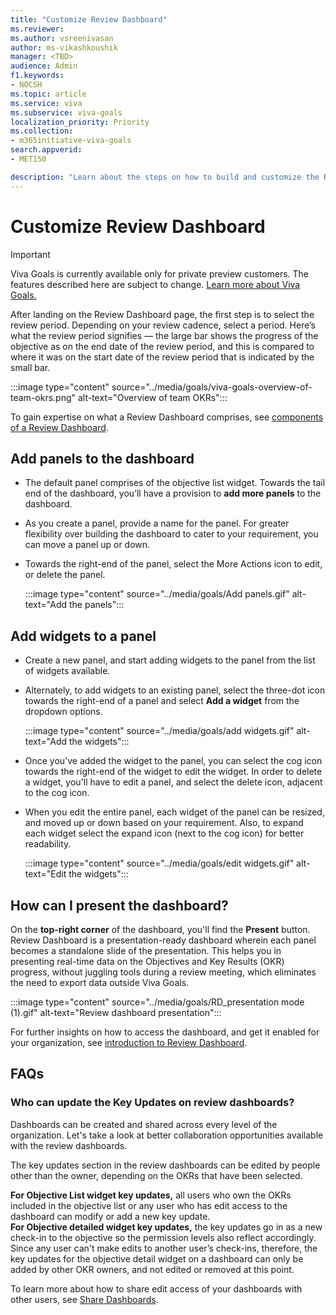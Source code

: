 ```yaml
---
title: "Customize Review Dashboard"
ms.reviewer: 
ms.author: vsreenivasan
author: ms-vikashkoushik
manager: <TBD>
audience: Admin
f1.keywords:
- NOCSH
ms.topic: article
ms.service: viva
ms.subservice: viva-goals
localization_priority: Priority
ms.collection:  
- m365initiative-viva-goals
search.appverid:
- MET150

description: "Learn about the steps on how to build and customize the Review Dashboard."
---
```


# Customize Review Dashboard

> [!IMPORTANT]
> Viva Goals is currently available only for private preview customers. The features described here are subject to change. [Learn more about Viva Goals.](https://go.microsoft.com/fwlink/?linkid=2189933)

After landing on the Review Dashboard page, the first step is to select the review period. Depending on your review cadence, select a period. Here’s what the review period signifies — the large bar shows the progress of the objective as on the end date of the review period, and this is compared to where it was on the start date of the review period that is indicated by the small bar.

:::image type="content" source="../media/goals/viva-goals-overview-of-team-okrs.png" alt-text="Overview of team OKRs":::

To gain expertise on what a Review Dashboard comprises, see [components of a Review Dashboard](https://help.ally.io/en/articles/4362733-components-of-a-review-dashboard).

## Add panels to the dashboard

- The default panel comprises of the objective list widget. Towards the tail end of the dashboard, you’ll have a provision to **add more panels** to the dashboard.

- As you create a panel, provide a name for the panel. For greater flexibility over building the dashboard to cater to your requirement, you can move a panel up or down.

- Towards the right-end of the panel, select the More Actions icon to edit, or delete the panel.

    :::image type="content" source="../media/goals/Add panels.gif" alt-text="Add the panels":::

## Add widgets to a panel

- Create a new panel, and start adding widgets to the panel from the list of widgets available.

- Alternately, to add widgets to an existing panel, select the three-dot icon towards the right-end of a panel and select **Add a widget** from the dropdown options.

    :::image type="content" source="../media/goals/add widgets.gif" alt-text="Add the widgets":::

- Once you’ve added the widget to the panel, you can select the cog icon towards the right-end of the widget to edit the widget. In order to delete a widget, you'll have to edit a panel, and select the delete icon, adjacent to the cog icon.

- When you edit the entire panel, each widget of the panel can be resized, and moved up or down based on your requirement. Also, to expand each widget select the expand icon (next to the cog icon) for better readability.

    :::image type="content" source="../media/goals/edit widgets.gif" alt-text="Edit the widgets":::

## How can I present the dashboard?

On the **top-right corner** of the dashboard, you'll find the **Present** button. Review Dashboard is a presentation-ready dashboard wherein each panel becomes a standalone slide of the presentation. This helps you in presenting real-time data on the Objectives and Key Results (OKR) progress, without juggling tools during a review meeting, which eliminates the need to export data outside Viva Goals.

:::image type="content" source="../media/goals/RD_presentation mode (1).gif" alt-text="Review dashboard presentation":::

For further insights on how to access the dashboard, and get it enabled for your organization, see [introduction to Review Dashboard](https://help.ally.io/en/articles/4362674-introduction-to-review-dashboard).

## FAQs

### Who can update the Key Updates on review dashboards?

Dashboards can be created and shared across every level of the organization. Let's take a look at better collaboration opportunities available with the review dashboards.

The key updates section in the review dashboards can be edited by people other than the owner, depending on the OKRs that have been selected.

**For Objective List widget key updates,** all users who own the OKRs included in the objective list or any user who has edit access to the dashboard can modify or add a new key update.  
**For Objective detailed widget key updates,** the key updates go in as a new check-in to the objective so the permission levels also reflect accordingly. Since any user can't make edits to another user’s check-ins, therefore, the key updates for the objective detail widget on a dashboard can only be added by other OKR owners, and not edited or removed at this point.  

To learn more about how to share edit access of your dashboards with other users, see [Share Dashboards](https://help.ally.io/en/articles/5148623-share-dashboards).
